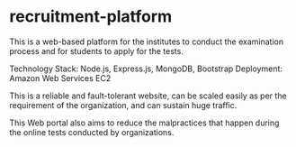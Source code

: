 # recruitment-platform

This is a web-based platform for the institutes to conduct the examination process and for students to apply for the tests. 

Technology Stack: Node.js, Express.js, MongoDB, Bootstrap
Deployment: Amazon Web Services EC2

This is a reliable and fault-tolerant website, can be scaled easily as per the requirement of the organization, and can sustain huge traffic.

This Web portal also aims to reduce the malpractices that happen during the online tests conducted by organizations.

